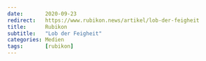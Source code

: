 ```yaml
---
date:       2020-09-23
redirect:   https://www.rubikon.news/artikel/lob-der-feigheit
title:      Rubikon
subtitle:   "Lob der Feigheit"
categories: Medien
tags:       [rubikon]
---
```

